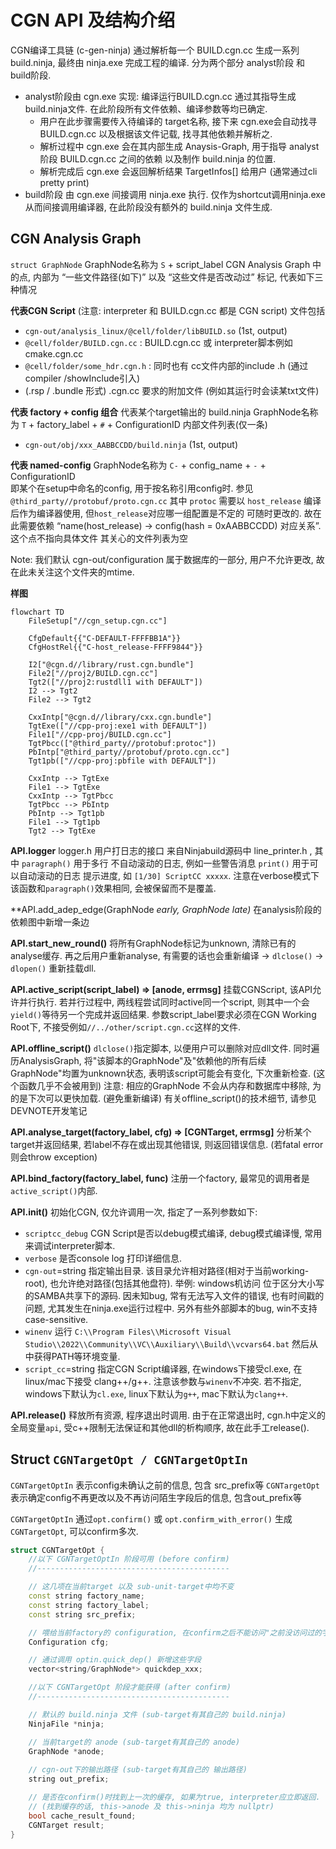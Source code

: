 # CGN API 及结构介绍

CGN编译工具链 (c-gen-ninja) 通过解析每一个 BUILD.cgn.cc 生成一系列 build.ninja, 最终由 ninja.exe 完成工程的编译. 分为两个部分 analyst阶段 和 build阶段.
* analyst阶段由 cgn.exe 实现: 编译运行BUILD.cgn.cc 通过其指导生成 build.ninja文件. 在此阶段所有文件依赖、编译参数等均已确定.
    * 用户在此步骤需要传入待编译的 target名称, 接下来 cgn.exe会自动找寻 BUILD.cgn.cc 以及根据该文件记载, 找寻其他依赖并解析之.
    * 解析过程中 cgn.exe 会在其内部生成 Anaysis-Graph, 用于指导 analyst阶段 BUILD.cgn.cc 之间的依赖 以及制作 build.ninja 的位置.
    * 解析完成后 cgn.exe 会返回解析结果 TargetInfos[] 给用户 (通常通过cli pretty print)
* build阶段 由 cgn.exe 间接调用 ninja.exe 执行. 仅作为shortcut调用ninja.exe 从而间接调用编译器, 在此阶段没有额外的 build.ninja 文件生成.

## CGN Analysis Graph
`struct GraphNode`
GraphNode名称为 `S` + script_label
CGN Analysis Graph 中的点, 内部为 “一些文件路径(如下)” 以及 “这些文件是否改动过” 标记, 代表如下三种情况

**代表CGN Script**
(注意: interpreter 和 BUILD.cgn.cc 都是 CGN script)
文件包括
* `cgn-out/analysis_linux/@cell/folder/libBUILD.so` (1st, output)
* `@cell/folder/BUILD.cgn.cc` : BUILD.cgn.cc 或 interpreter脚本例如cmake.cgn.cc
* `@cell/folder/some_hdr.cgn.h` : 同时也有 cc文件内部的include .h (通过compiler /showInclude引入)
* (.rsp / .bundle 形式) .cgn.cc 要求的附加文件 (例如其运行时会读某txt文件)
 
**代表 factory + config 组合**
代表某个target输出的 build.ninja
GraphNode名称为 `T` + factory_label + `#` + ConfigurationID
内部文件列表(仅一条)
* `cgn-out/obj/xxx_AABBCCDD/build.ninja` (1st, output)

**代表 named-config**
GraphNode名称为 `C-` + config_name + `-` + ConfigurationID  
即某个在setup中命名的config, 用于按名称引用config时. 参见 `@third_party//protobuf/proto.cgn.cc` 其中 `protoc` 需要以 `host_release` 编译后作为编译器使用, 但`host_release`对应哪一组配置是不定的 可随时更改的. 故在此需要依赖 “name(host_release) -> config(hash = 0xAABBCCDD) 对应关系”.  
这个点不指向具体文件 其关心的文件列表为空

Note: 我们默认 cgn-out/configuration 属于数据库的一部分, 用户不允许更改, 故在此未关注这个文件夹的mtime.

**样图**
```mermaid
flowchart TD
    FileSetup["//cgn_setup.cgn.cc"]

    CfgDefault{{"C-DEFAULT-FFFFBB1A"}}
    CfgHostRel{{"C-host_release-FFFF9844"}}

    I2["@cgn.d//library/rust.cgn.bundle"]
    File2["//proj2/BUILD.cgn.cc"]
    Tgt2(["//proj2:rustdll1 with DEFAULT"])
    I2 --> Tgt2
    File2 --> Tgt2

    CxxIntp["@cgn.d//library/cxx.cgn.bundle"]
    TgtExe(["//cpp-proj:exe1 with DEFAULT"])
    File1["//cpp-proj/BUILD.cgn.cc"]
    TgtPbcc(["@third_party//protobuf:protoc"])
    PbIntp["@third_party//protobuf/proto.cgn.cc"]
    Tgt1pb(["//cpp-proj:pbfile with DEFAULT"])

    CxxIntp --> TgtExe
    File1 --> TgtExe
    CxxIntp --> TgtPbcc
    TgtPbcc --> PbIntp
    PbIntp --> Tgt1pb
    File1 --> Tgt1pb
    Tgt2 --> TgtExe
```

**API.logger**
logger.h 用户打日志的接口 来自Ninjabuild源码中 line_printer.h , 其中
`paragraph()` 用于多行 不自动滚动的日志, 例如一些警告消息
`print()` 用于可以自动滚动的日志 提示进度, 如 `[1/30] ScriptCC xxxxx`. 注意在verbose模式下该函数和`paragraph()`效果相同, 会被保留而不是覆盖.

**API.add_adep_edge(GraphNode *early, GraphNode *late)**
在analysis阶段的依赖图中新增一条边

**API.start_new_round()**
将所有GraphNode标记为unknown, 清除已有的analyse缓存. 再之后用户重新analyse, 有需要的话也会重新编译 -> `dlclose()` -> `dlopen()` 重新挂载dll.

**API.active_script(script_label) => [anode, errmsg]**
挂载CGNScript, 该API允许并行执行. 若并行过程中, 两线程尝试同时active同一个script, 则其中一个会`yield()`等待另一个完成并返回结果.
参数script_label要求必须在CGN Working Root下, 不接受例如`//../other/script.cgn.cc`这样的文件.

**API.offline_script()**
`dlclose()`指定脚本, 以便用户可以删除对应dll文件. 同时遍历AnalysisGraph, 将"该脚本的GraphNode"及"依赖他的所有后续GraphNode"均置为unknown状态, 表明该script可能会有变化, 下次重新检查. (这个函数几乎不会被用到)
注意: 相应的GraphNode 不会从内存和数据库中移除, 为的是下次可以更快加载. (避免重新编译)
有关offline_script()的技术细节, 请参见 DEVNOTE开发笔记

**API.analyse_target(factory_label, cfg) => [CGNTarget, errmsg]**
分析某个target并返回结果, 若label不存在或出现其他错误, 则返回错误信息.
(若fatal error 则会throw exception)

**API.bind_factory(factory_label, func)**
注册一个factory, 最常见的调用者是`active_script()`内部.

**API.init()**
初始化CGN, 仅允许调用一次, 指定了一系列参数如下:
* `scriptcc_debug` CGN Script是否以debug模式编译,  debug模式编译慢, 常用来调试interpreter脚本.
* `verbose` 是否console log 打印详细信息.
* `cgn-out`=string 指定输出目录. 该目录允许相对路径(相对于当前working-root), 也允许绝对路径(包括其他盘符). 举例: windows机访问 位于区分大小写的SAMBA共享下的源码. 因未知bug, 常有无法写入文件的错误, 也有时间戳的问题, 尤其发生在ninja.exe运行过程中. 另外有些外部脚本的bug, win不支持case-sensitive.
* `winenv` 运行 `C:\\Program Files\\Microsoft Visual Studio\\2022\\Community\\VC\\Auxiliary\\Build\\vcvars64.bat` 然后从中获得PATH等环境变量.
* `script_cc`=string 指定CGN Script编译器, 在windows下接受cl.exe, 在linux/mac下接受 clang++/g++. 注意该参数与`winenv`不冲突. 若不指定, windows下默认为`cl.exe`, linux下默认为`g++`, mac下默认为`clang++`.

**API.release()**
释放所有资源, 程序退出时调用.
由于在正常退出时, cgn.h中定义的全局变量`api`, 受c++限制无法保证和其他dll的析构顺序, 故在此手工release().


## Struct `CGNTargetOpt / CGNTargetOptIn`
`CGNTargetOptIn` 表示config未确认之前的信息, 包含 src_prefix等
`CGNTargetOpt` 表示确定config不再更改以及不再访问陌生字段后的信息, 包含out_prefix等

`CGNTargetOptIn` 通过`opt.confirm()` 或 `opt.confirm_with_error()` 生成 `CGNTargetOpt`, 可以confirm多次.

```cpp
struct CGNTargetOpt {
    //以下 CGNTargetOptIn 阶段可用 (before confirm)
    //-------------------------------------------

    // 这几项在当前target 以及 sub-unit-target中均不变
    const string factory_name;
    const string factory_label;
    const string src_prefix;

    // 喂给当前factory的 configuration, 在confirm之后不能访问"之前没访问过的字段".
    Configuration cfg;

    // 通过调用 optin.quick_dep() 新增这些字段
    vector<string/GraphNode*> quickdep_xxx;

    //以下 CGNTargetOpt 阶段才能获得 (after confirm)
    //-------------------------------------------

    // 默认的 build.ninja 文件 (sub-target有其自己的 build.ninja)
    NinjaFile *ninja;

    // 当前target的 anode (sub-target有其自己的 anode)
    GraphNode *anode;
    
    // cgn-out下的输出路径 (sub-target有其自己的 输出路径)
    string out_prefix;

    // 是否在confirm()时找到上一次的缓存, 如果为true, interpreter应立即返回.
    // (找到缓存的话, this->anode 及 this->ninja 均为 nullptr)
    bool cache_result_found;
    CGNTarget result;
}
```